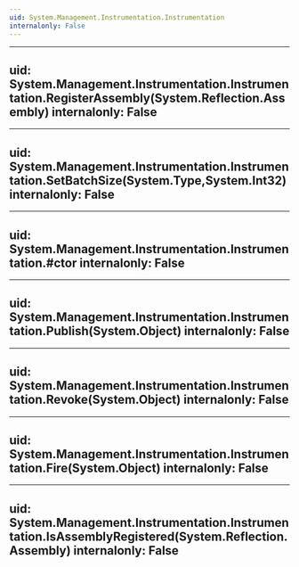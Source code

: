 ```yaml
---
uid: System.Management.Instrumentation.Instrumentation
internalonly: False
---
```


---
uid: System.Management.Instrumentation.Instrumentation.RegisterAssembly(System.Reflection.Assembly)
internalonly: False
---

---
uid: System.Management.Instrumentation.Instrumentation.SetBatchSize(System.Type,System.Int32)
internalonly: False
---

---
uid: System.Management.Instrumentation.Instrumentation.#ctor
internalonly: False
---

---
uid: System.Management.Instrumentation.Instrumentation.Publish(System.Object)
internalonly: False
---

---
uid: System.Management.Instrumentation.Instrumentation.Revoke(System.Object)
internalonly: False
---

---
uid: System.Management.Instrumentation.Instrumentation.Fire(System.Object)
internalonly: False
---

---
uid: System.Management.Instrumentation.Instrumentation.IsAssemblyRegistered(System.Reflection.Assembly)
internalonly: False
---

